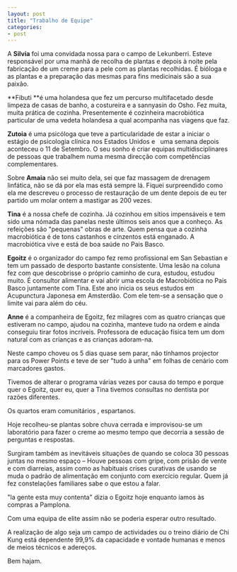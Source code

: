 ```yaml
---
layout: post
title: "Trabalho de Equipe"
categories:
- post
---
```

A **Silvia** foi uma convidada nossa para o campo de Lekunberri. Esteve responsável por uma manhã de recolha de plantas e depois à noite pela fabricação de um creme para a pele com as plantas recolhidas. É bióloga e as plantas e a preparação das mesmas para fins medicinais são a sua paixão.

**Fibuti **é uma holandesa que fez um percurso multifacetado desde limpeza de casas de banho, a costureira e a sannyasin do Osho. Fez muita, muita prática de cozinha. Presentemente é cozinheira macrobiótica particular de uma vedeta holandesa a qual acompanha nas viagens que faz.

**Zutoia** é uma psicóloga que teve a particularidade de estar a iniciar o estágio de psicologia clínica nos Estados Unidos e   uma semana depois aconteceu o 11 de Setembro. O seu sonho é criar equipas multidisciplinares de pessoas que trabalhem numa mesma direcção com competências complementares.

Sobre **Amaia** não sei muito dela, sei que faz massagem de drenagem linfática, não se dá por ela mas está sempre lá. Fiquei surpreendido como ela me descreveu o processo de restauração de um dente depois de eu ter partido um molar ontem a mastigar as 200 vezes.

**Tina** é a nossa chefe de cozinha. Já cozinhou em sítios impensáveis e tem sido uma nómada das panelas neste últimos seis anos que a conheço. As refeições são "pequenas" obras de arte. Quem pensa que a cozinha macrobiótica é de tons castanhos e cinzentos está enganado. A macrobiótica vive e está de boa saúde no Pais Basco.

**Egoitz** é o organizador do campo fez remo profissional em San Sebastian e tem um passado de desporto bastante consistente. Uma lesão na coluna fez com que descobrisse o próprio caminho de cura, estudou, estudou muito. É consultor alimentar e vai abrir uma escola de Macrobiótica no Pais Basco juntamente com Tina. Este ano inicia os seus estudos em Acupunctura Japonesa em Amsterdão. Com ele tem-se a sensação que o limite vai para além do céu.

**Anne** é a companheira de Egoitz, fez milagres com as quatro crianças que estiveram no campo, ajudou na cozinha, manteve tudo na ordem e ainda conseguiu tirar fotos incríveis. Professora de educação física tem um dom natural com as crianças e as crianças adoram-na.

Neste campo choveu os 5 dias quase sem parar, não tínhamos projector para os Power Points e teve de ser "tudo à unha" em folhas de cenário com marcadores gastos.

Tivemos de alterar o programa várias vezes por causa do tempo e porque quer o Egoitz, quer eu, quer a Tina tivemos consultas no dentista por razões diferentes.

Os quartos eram comunitários , espartanos.

Hoje recolheu-se plantas sobre chuva cerrada e improvisou-se um laboratório para fazer o creme ao mesmo tempo que decorria a sessão de perguntas e respostas.

Surgiram também as inevitáveis situações de quando se coloca 30 pessoas juntas no mesmo espaço &#8211; Houve pessoas com gripe, com prisão de vente e com diarreias, assim como as habituais crises curativas de usando se muda o padrão de alimentação em conjunto com exercício regular. Quem já fez constelações familiares sabe o que estou a falar.

"la gente esta muy contenta" dizia o Egoitz hoje enquanto íamos às compras a Pamplona.

Com uma equipa de elite assim não se poderia esperar outro resultado.

A realização de algo seja um campo de actividades ou o treino diário de Chi Kung está dependente 99,9% da capacidade e vontade humanas e menos de meios técnicos e adereços.

Bem hajam.
